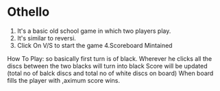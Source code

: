 # Othello

1. It's a basic old school game in which two players play. 
2. It's similar to reversi.
3. Click On V/S to start the game
4.Scoreboard Mintained


How To Play:
so basically first turn is of black.
Wherever he clicks all the discs between the two blacks will turn into black
Score will be updated (total no of balck discs and total no of white discs on board)
When board fills the player with ,aximum score wins.
